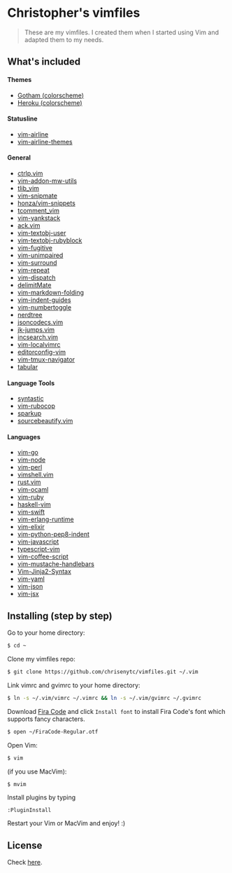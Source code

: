 # Christopher's vimfiles

> These are my vimfiles. I created them when I started using Vim and adapted them to my needs.

## What's included

#### Themes

* [Gotham (colorscheme)](https://github.com/whatyouhide/vim-gotham)
* [Heroku (colorscheme)](https://github.com/stulzer/heroku-colorscheme)

#### Statusline

* [vim-airline](https://github.com/vim-airline/vim-airline)
* [vim-airline-themes](https://github.com/vim-airline/vim-airline-themes)

#### General
* [ctrlp.vim](https://github.com/ctrlpvim/ctrlp.vim)
* [vim-addon-mw-utils](https://github.com/MarcWeber/vim-addon-mw-utils)
* [tlib_vim](https://github.com/tomtom/tlib_vim)
* [vim-snipmate](https://github.com/garbas/vim-snipmate)
* [honza/vim-snippets](https://github.com/honza/vim-snippets)
* [tcomment_vim](https://github.com/tomtom/tcomment_vim)
* [vim-yankstack](https://github.com/maxbrunsfeld/vim-yankstack)
* [ack.vim](https://github.com/mileszs/ack.vim)
* [vim-textobj-user](https://github.com/kana/vim-textobj-user)
* [vim-textobj-rubyblock](https://github.com/nelstrom/vim-textobj-rubyblock)
* [vim-fugitive](https://github.com/tpope/vim-fugitive)
* [vim-unimpaired](https://github.com/tpope/vim-unimpaired)
* [vim-surround](https://github.com/tpope/vim-surround)
* [vim-repeat](https://github.com/tpope/vim-repeat)
* [vim-dispatch](https://github.com/tpope/vim-dispatch)
* [delimitMate](https://github.com/Raimondi/delimitMate)
* [vim-markdown-folding](https://github.com/nelstrom/vim-markdown-folding)
* [vim-indent-guides](https://github.com/nathanaelkane/vim-indent-guides)
* [vim-numbertoggle](https://github.com/jeffkreeftmeijer/vim-numbertoggle)
* [nerdtree](https://github.com/scrooloose/nerdtree)
* [jsoncodecs.vim](https://github.com/michalliu/jsoncodecs.vim)
* [jk-jumps.vim](https://github.com/teranex/jk-jumps.vim)
* [incsearch.vim](https://github.com/haya14busa/incsearch.vim)
* [vim-localvimrc](https://github.com/embear/vim-localvimrc)
* [editorconfig-vim](https://github.com/editorconfig/editorconfig-vim)
* [vim-tmux-navigator](https://github.com/christoomey/vim-tmux-navigator)
* [tabular](https://github.com/godlygeek/tabular)

#### Language Tools

* [syntastic](https://github.com/scrooloose/syntastic)
* [vim-rubocop](https://github.com/chrisenytc/vim-rubocop)
* [sparkup](https://github.com/rstacruz/sparkup)
* [sourcebeautify.vim](https://github.com/michalliu/sourcebeautify.vim)

#### Languages

* [vim-go](https://github.com/fatih/vim-go)
* [vim-node](https://github.com/moll/vim-node)
* [vim-perl](https://github.com/vim-perl/vim-perl)
* [vimshell.vim](https://github.com/Shougo/vimshell.vim)
* [rust.vim](https://github.com/rust-lang/rust.vim)
* [vim-ocaml](https://github.com/rgrinberg/vim-ocaml)
* [vim-ruby](https://github.com/vim-ruby/vim-ruby)
* [haskell-vim](https://github.com/neovimhaskell/haskell-vim)
* [vim-swift](https://github.com/toyamarinyon/vim-swift)
* [vim-erlang-runtime](https://github.com/im-erlang/vim-erlang-runtime)
* [vim-elixir](https://github.com/elixir-lang/vim-elixir)
* [vim-python-pep8-indent](https://github.com/hynek/vim-python-pep8-indent)
* [vim-javascript](https://github.com/pangloss/vim-javascript)
* [typescript-vim](https://github.com/leafgarland/typescript-vim)
* [vim-coffee-script](https://github.com/kchmck/vim-coffee-script)
* [vim-mustache-handlebars](https://github.com/mustache/vim-mustache-handlebars)
* [Vim-Jinja2-Syntax](https://github.com/Glench/Vim-Jinja2-Syntax)
* [vim-yaml](https://github.com/stephpy/vim-yaml)
* [vim-json](https://github.com/elzr/vim-json)
* [vim-jsx](https://github.com/mxw/vim-jsx)

## Installing (step by step)

Go to your home directory:

```bash
$ cd ~
```

Clone my vimfiles repo:

```bash
$ git clone https://github.com/chrisenytc/vimfiles.git ~/.vim
```

Link vimrc and gvimrc to your home directory:
```bash
$ ln -s ~/.vim/vimrc ~/.vimrc && ln -s ~/.vim/gvimrc ~/.gvimrc
```

Download [Fira Code](https://github.com/tonsky/FiraCode/releases/download/1.102/FiraCode_1.102.zip) and click `Install font` to install Fira Code's font which supports fancy characters.

```bash
$ open ~/FiraCode-Regular.otf
```

Open Vim:

```bash
$ vim
```

(if you use MacVim):

```bash
$ mvim
```

Install plugins by typing

```
:PluginInstall
```

Restart your Vim or MacVim and enjoy! :)

## License

Check [here](LICENSE).
